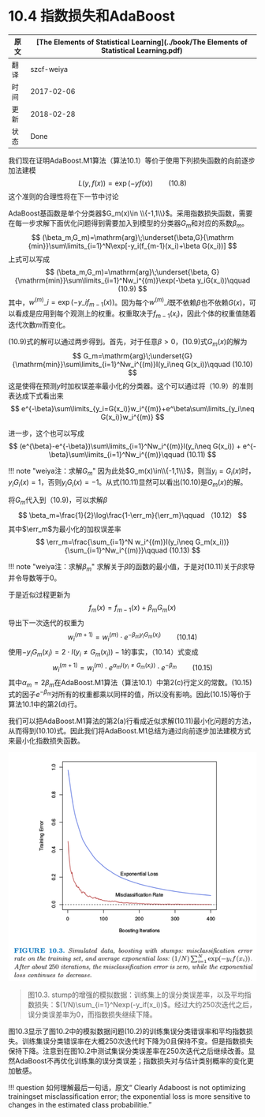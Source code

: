 # 10.4 指数损失和AdaBoost

| 原文   | [The Elements of Statistical Learning](../book/The Elements of Statistical Learning.pdf) |
| ---- | ---------------------------------------- |
| 翻译   | szcf-weiya                               |
| 时间   | 2017-02-06                               |
| 更新   | 2018-02-28                               |
| 状态 | Done|

我们现在证明AdaBoost.M1算法（算法10.1）等价于使用下列损失函数的向前逐步加法建模
$$
L(y,f(x))=\exp(-yf(x))\qquad (10.8)
$$
这个准则的合理性将在下一节中讨论

<!--
!!! note "weiya注：Recall"
    ![](../img/10/alg10.1.png)

![](../img/10/alg10.2.png)
-->

AdaBoost基函数是单个分类器$G_m(x)\in \\{-1,1\\}$。采用指数损失函数，需要在每一步求解下面优化问题得到需要加入到模型的分类器$G_m$和对应的系数$\beta_m$。
$$
(\beta_m,G_m)=\mathrm{arg}\;\underset{\beta,G}{\mathrm {min}}\sum\limits_{i=1}^N\exp[-y_i(f_{m-1}(x_i)+\beta G(x_i))]
$$
上式可以写成
$$
(\beta_m,G_m)=\mathrm{arg}\;\underset{\beta, G}{\mathrm{min}}\sum\limits_{i=1}^Nw_i^{(m)}\exp(-\beta y_iG(x_i))\qquad (10.9)
$$
其中，$w^{(m)}\_i=\exp(-y\_if_{m-1}(x))$。因为每个$w^{(m)}\_i$既不依赖$\beta$也不依赖$G(x)$，可以看成是应用到每个观测上的权重。权重取决于$f_{m-1}(x_i)$，因此个体的权重值随着迭代次数$m$而变化。

(10.9)式的解可以通过两步得到。首先，对于任意$\beta > 0$，(10.9)式$G_m(x)$的解为
$$
G_m=\mathrm{arg}\;\underset{G}{\mathrm{min}}\sum\limits_{i=1}^Nw_i^{(m)}I(y_i\neq G(x_i))\qquad (10.10)
$$
这是使得在预测$y$时加权误差率最小化的分类器。这个可以通过将（10.9）的准则表达成下式看出来
$$
e^{-\beta}\sum\limits_{y_i=G(x_i)}w_i^{(m)}+e^\beta\sum\limits_{y_i\neq G(x_i)}w_i^{(m)}
$$

进一步，这个也可以写成
$$
(e^{\beta}-e^{-\beta})\sum\limits_{i=1}^Nw_i^{(m)}I(y_i\neq G(x_i)) + e^{-\beta}\sum\limits_{i=1}^Nw_i^{(m)}\qquad (10.11)
$$

!!! note "weiya注：求解$G_m$"
    因为此处$G_m(x)\in\\{-1,1\\}$，则当$y_i=G_i(x)$时，$y_iG_i(x)=1$，否则$y_iG_i(x)=-1$。从式(10.11)显然可以看出(10.10)是$G_m(x)$的解。

将$G_m$代入到（10.9)，可以求解$\beta$
$$
\beta_m=\frac{1}{2}\log\frac{1-\err_m}{\err_m}\qquad （10.12）
$$
其中$\err_m$为最小化的加权误差率
$$
\err_m=\frac{\sum_{i=1}^N w_i^{(m)}I(y_i\neq G_m(x_i))}{\sum_{i=1}^Nw_i^{(m)}}\qquad (10.13)
$$

!!! note "weiya注：求解$\beta_m$"
    求解关于$\beta$的函数的最小值，于是对(10.11)关于$\beta$求导并令导数等于0。

于是近似过程更新为
$$
f_m(x)=f_{m-1}(x)+\beta_mG_m(x)
$$
导出下一次迭代的权重为
$$
w_i^{(m+1)}=w_i^{(m)}\cdot e^{-\beta_my_iG_m(x_i)}\qquad (10.14)
$$
使用$-y_iG_m(x_i)=2\cdot I(y_i\neq G_m(x_i))-1$的事实，（10.14）式变成
$$
w_i^{(m+1)}=w_i^{(m)}\cdot e^{\alpha_mI(y_i\neq G_m(x_i))}\cdot e^{-\beta_m}\qquad (10.15)
$$
其中$\alpha_m=2\beta_m$在AdaBoost.M1算法（算法10.1）中第2(c)行定义的常数。(10.15)式的因子$e^{-\beta_m}$对所有的权重都乘以同样的值，所以没有影响。因此(10.15)等价于算法10.1中的第2(d)行。

我们可以把AdaBoost.M1算法的第2(a)行看成近似求解(10.11)最小化问题的方法，从而得到(10.10)式。因此我们将AdaBoost.M1总结为通过向前逐步加法建模方式来最小化指数损失函数。

![](../img/10/fig10.3.png)

> 图10.3. stump的增强的模拟数据：训练集上的误分类误差率，以及平均指数损失：$(1/N)\sum_{i=1}^Nexp(-y_if(x_i))$。经过大约250次迭代之后，误分类误差率为0，而指数损失继续下降。

图10.3显示了图10.2中的模拟数据问题(10.2)的训练集误分类错误率和平均指数损失。训练集误分类错误率在大概250次迭代时下降为0且保持不变。但是指数损失保持下降。注意到在图10.2中测试集误分类误差率在250次迭代之后继续改善。显然AdaBoost不再优化训练集的误分类误差；指数损失对与估计类别概率的变化更加敏感。

!!! question
    如何理解最后一句话，原文“ Clearly Adaboost is not optimizing trainingset misclassification error; the exponential loss is more sensitive to changes in the estimated class probabilitie.”

<!--
![](../img/10/fig10.2.png)

> 图10.2. （10.2）的模拟数据：对stumps进行boosting的测试误差率作为迭代次数的函数。图中也显示了单个stump和244个结点的分类树的测试误差率。
-->

